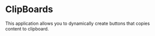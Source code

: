 ClipBoards
==========

This application allows you to dynamically create buttons that copies content to clipboard.